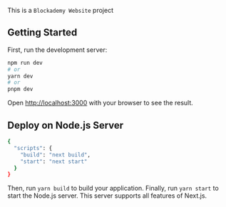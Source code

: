This is a `Blockademy Website` project
## Getting Started

First, run the development server:

```bash
npm run dev
# or
yarn dev
# or
pnpm dev
```

Open [http://localhost:3000](http://localhost:3000) with your browser to see the result.

## Deploy on Node.js Server

```bash
{
  "scripts": {
    "build": "next build",
    "start": "next start"
  }
}
```

Then, run `yarn build` to build your application. Finally, run `yarn start` to start the Node.js server. This server supports all features of Next.js.

